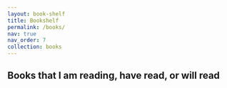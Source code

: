 ```yaml
---
layout: book-shelf
title: Bookshelf
permalink: /books/
nav: true
nav_order: 7
collection: books
---
```


## Books that I am reading, have read, or will read
